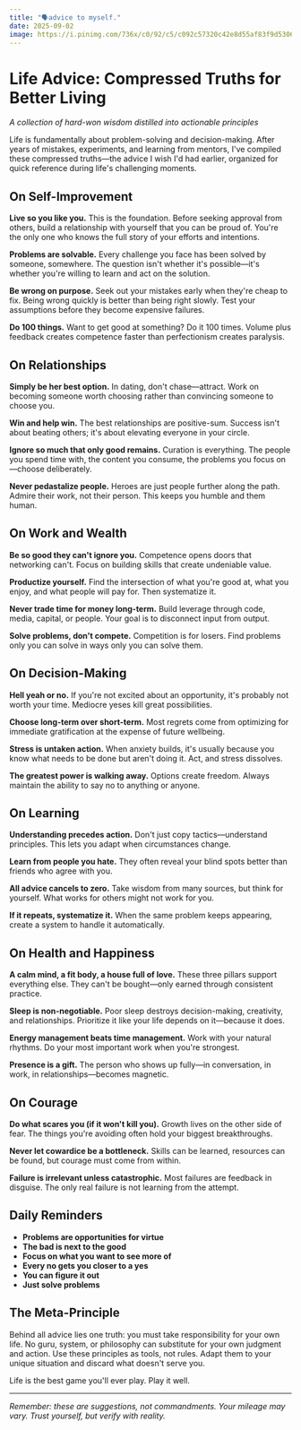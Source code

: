 ```yaml
---
title: "🗣️advice to myself."
date: 2025-09-02
image: https://i.pinimg.com/736x/c0/92/c5/c092c57320c42e8d55af83f9d5306314.jpg
---
```

# Life Advice: Compressed Truths for Better Living

*A collection of hard-won wisdom distilled into actionable principles*

Life is fundamentally about problem-solving and decision-making. After years of mistakes, experiments, and learning from mentors, I've compiled these compressed truths—the advice I wish I'd had earlier, organized for quick reference during life's challenging moments.

## On Self-Improvement

**Live so you like you.** This is the foundation. Before seeking approval from others, build a relationship with yourself that you can be proud of. You're the only one who knows the full story of your efforts and intentions.

**Problems are solvable.** Every challenge you face has been solved by someone, somewhere. The question isn't whether it's possible—it's whether you're willing to learn and act on the solution.

**Be wrong on purpose.** Seek out your mistakes early when they're cheap to fix. Being wrong quickly is better than being right slowly. Test your assumptions before they become expensive failures.

**Do 100 things.** Want to get good at something? Do it 100 times. Volume plus feedback creates competence faster than perfectionism creates paralysis.

## On Relationships

**Simply be her best option.** In dating, don't chase—attract. Work on becoming someone worth choosing rather than convincing someone to choose you.

**Win and help win.** The best relationships are positive-sum. Success isn't about beating others; it's about elevating everyone in your circle.

**Ignore so much that only good remains.** Curation is everything. The people you spend time with, the content you consume, the problems you focus on—choose deliberately.

**Never pedastalize people.** Heroes are just people further along the path. Admire their work, not their person. This keeps you humble and them human.

## On Work and Wealth

**Be so good they can't ignore you.** Competence opens doors that networking can't. Focus on building skills that create undeniable value.

**Productize yourself.** Find the intersection of what you're good at, what you enjoy, and what people will pay for. Then systematize it.

**Never trade time for money long-term.** Build leverage through code, media, capital, or people. Your goal is to disconnect input from output.

**Solve problems, don't compete.** Competition is for losers. Find problems only you can solve in ways only you can solve them.

## On Decision-Making

**Hell yeah or no.** If you're not excited about an opportunity, it's probably not worth your time. Mediocre yeses kill great possibilities.

**Choose long-term over short-term.** Most regrets come from optimizing for immediate gratification at the expense of future wellbeing.

**Stress is untaken action.** When anxiety builds, it's usually because you know what needs to be done but aren't doing it. Act, and stress dissolves.

**The greatest power is walking away.** Options create freedom. Always maintain the ability to say no to anything or anyone.

## On Learning

**Understanding precedes action.** Don't just copy tactics—understand principles. This lets you adapt when circumstances change.

**Learn from people you hate.** They often reveal your blind spots better than friends who agree with you.

**All advice cancels to zero.** Take wisdom from many sources, but think for yourself. What works for others might not work for you.

**If it repeats, systematize it.** When the same problem keeps appearing, create a system to handle it automatically.

## On Health and Happiness

**A calm mind, a fit body, a house full of love.** These three pillars support everything else. They can't be bought—only earned through consistent practice.

**Sleep is non-negotiable.** Poor sleep destroys decision-making, creativity, and relationships. Prioritize it like your life depends on it—because it does.

**Energy management beats time management.** Work with your natural rhythms. Do your most important work when you're strongest.

**Presence is a gift.** The person who shows up fully—in conversation, in work, in relationships—becomes magnetic.

## On Courage

**Do what scares you (if it won't kill you).** Growth lives on the other side of fear. The things you're avoiding often hold your biggest breakthroughs.

**Never let cowardice be a bottleneck.** Skills can be learned, resources can be found, but courage must come from within.

**Failure is irrelevant unless catastrophic.** Most failures are feedback in disguise. The only real failure is not learning from the attempt.

## Daily Reminders

- **Problems are opportunities for virtue**
- **The bad is next to the good**
- **Focus on what you want to see more of**
- **Every no gets you closer to a yes**
- **You can figure it out**
- **Just solve problems**

## The Meta-Principle

Behind all advice lies one truth: you must take responsibility for your own life. No guru, system, or philosophy can substitute for your own judgment and action. Use these principles as tools, not rules. Adapt them to your unique situation and discard what doesn't serve you.

Life is the best game you'll ever play. Play it well.

---

*Remember: these are suggestions, not commandments. Your mileage may vary. Trust yourself, but verify with reality.*